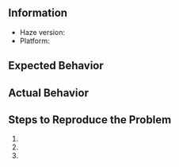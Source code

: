 ## Information

  - Haze version:
  - Platform:

## Expected Behavior


## Actual Behavior


## Steps to Reproduce the Problem

  1.
  1.
  1.
